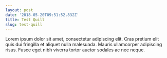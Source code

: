 ```yaml
---
layout: post
date: '2018-05-20T09:51:52.832Z'
title: Test Quill
slug: test-quill
---
```

Lorem ipsum dolor sit amet, consectetur adipiscing elit. Cras pretium elit quis dui fringilla et aliquet nulla malesuada. Mauris ullamcorper adipiscing risus. Fusce eget nibh viverra tortor auctor sodales ac nec neque.
